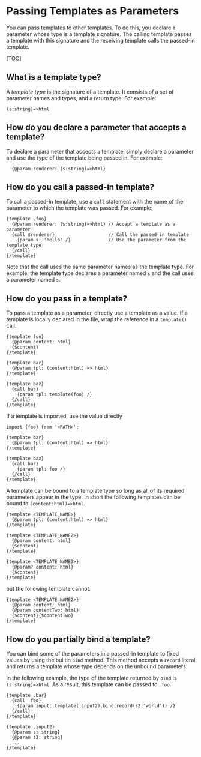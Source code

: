 # Passing Templates as Parameters

You can pass templates to other templates. To do this, you declare a parameter
whose type is a template signature. The calling template passes a template with
this signature and the receiving template calls the passed-in template.

[TOC]

## What is a template type?

A _template type_ is the signature of a template. It consists of a set of
parameter names and types, and a return type. For example:

```soy
(s:string)=>html
```

## How do you declare a parameter that accepts a template?

To declare a parameter that accepts a template, simply declare a parameter and
use the type of the template being passed in. For example:

```soy
  {@param renderer: (s:string)=>html}
```

## How do you call a passed-in template?

To call a passed-in template, use a `call` statement with the name of the
parameter to which the template was passed. For example:

```soy
{template .foo}
  {@param renderer: (s:string)=>html} // Accept a template as a parameter
  {call $renderer}                    // Call the passed-in template
    {param s: 'hello' /}              // Use the parameter from the template type
  {/call}
{/template}
```

Note that the call uses the same parameter names as the template type. For
example, the template type declares a parameter named `s` and the call uses a
parameter named `s`.

## How do you pass in a template?

To pass a template as a parameter, directly use a template as a value. If a
template is locally declared in the file, wrap the reference in a `template()`
call.

```soy
{template foo}
  {@param content: html}
  {$content}
{/template}

{template bar}
  {@param tpl: (content:html) => html}
{/template}

{template baz}
  {call bar}
    {param tpl: template(foo) /}
  {/call}
{/template}
```

If a template is imported, use the value directly

```soy
import {foo} from '<PATH>';

{template bar}
  {@param tpl: (content:html) => html}
{/template}

{template baz}
  {call bar}
    {param tpl: foo /}
  {/call}
{/template}
```

A template can be bound to a template type so long as all of its required
parameters appear in the type. In short the following templates can be bound to
`(content:html)=>html`.

```soy
{template <TEMPLATE_NAME>}
  {@param tpl: (content:html) => html}
{/template}

{template <TEMPLATE_NAME2>}
  {@param content: html}
  {$content}
{/template}

{template <TEMPLATE_NAME3>}
  {@param? content: html}
  {$content}
{/template}
```

but the following template cannot.

```soy
{template <TEMPLATE_NAME2>}
  {@param content: html}
  {@param contentTwo: html}
  {$content}{$contentTwo}
{/template}
```

## How do you partially bind a template?

You can bind some of the parameters in a passed-in template to fixed values by
using the builtin `bind` method. This method accepts a `record` literal and
returns a template whose type depends on the unbound parameters.

In the following example, the type of the template returned by `bind` is
`(s:string)=>html`. As a result, this template can be passed to `.foo`.

```soy
{template .bar}
  {call .foo}
    {param input: template(.input2).bind(record(s2:'world')) /}
  {/call}
{/template}

{template .input2}
  {@param s: string}
  {@param s2: string}
  ...
{/template}
```

<br>

